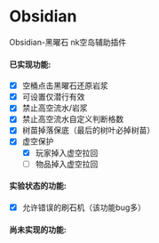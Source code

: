 # Obsidian  
Obsidian-黑曜石 nk空岛辅助插件  
#### 已实现功能:  
 - [X] 空桶点击黑曜石还原岩浆  
 - [X] 可设置仅潜行有效  
 - [X] 禁止高空流水/岩浆  
 - [X] 禁止高空流水自定义判断格数  
 - [X] 树苗掉落保底（最后的树叶必掉树苗）  
 - [X] 虚空保护
    - [X] 玩家掉入虚空拉回
    - [ ] 物品掉入虚空拉回 
#### 实验状态的功能:  
 - [X] 允许错误的刷石机（该功能bug多）  
#### 尚未实现的功能:  